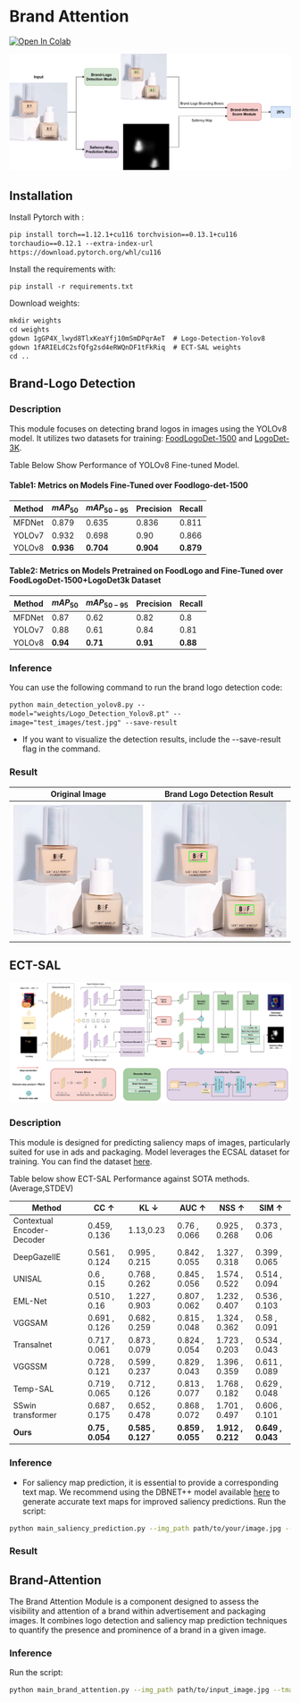 # Brand Attention
<a href="https://colab.research.google.com/drive/1jE0mY81mF8lO2Yh8bRo0p_J0HTeHcv6J?authuser=2#scrollTo=mcUVVkhUSXsj"><img src="https://colab.research.google.com/assets/colab-badge.svg" alt="Open In Colab"></a>

![Brand-Attention Module](documentation/Brand_Attention.png)
## Installation

Install Pytorch with :
````
pip install torch==1.12.1+cu116 torchvision==0.13.1+cu116 torchaudio==0.12.1 --extra-index-url https://download.pytorch.org/whl/cu116
````
Install the requirements with:
```shell
pip install -r requirements.txt
```

Download weights:
````
mkdir weights
cd weights
gdown 1gGP4X_lwyd8TlxKeaYfj10mSmDPqrAeT  # Logo-Detection-Yolov8
gdown 1fARIELdC2sfQfg2sd4eRWQnDF1tFkRiq  # ECT-SAL weights
cd ..
````

## Brand-Logo Detection

### Description

This module focuses on detecting brand logos in images using the YOLOv8 model. It utilizes two datasets for training: [FoodLogoDet-1500](https://github.com/hq03/FoodLogoDet-1500-Dataset) and [LogoDet-3K](https://github.com/Wangjing1551/LogoDet-3K-Dataset).

Table Below Show Performance of YOLOv8 Fine-tuned Model.

#### Table1: Metrics on Models Fine-Tuned over Foodlogo-det-1500

| Method    | $mAP_{50}$ | $mAP_{50-95}$ | Precision | Recall |
|-----------|------------|---------------|-----------|--------|
| MFDNet    | 0.879      | 0.635         | 0.836     | 0.811  |
| YOLOv7    | 0.932      | 0.698         | 0.90      | 0.866  |
| YOLOv8    | **0.936**  | **0.704**     | **0.904** | **0.879** |

#### Table2: Metrics on Models Pretrained on FoodLogo and Fine-Tuned over FoodLogoDet-1500+LogoDet3k Dataset

| Method    | $mAP_{50}$ | $mAP_{50-95}$ | Precision | Recall |
|-----------|------------|---------------|-----------|--------|
| MFDNet    | 0.87       | 0.62          | 0.82      | 0.8    |
| YOLOv7    | 0.88       | 0.61          | 0.84      | 0.81   |
| YOLOv8    | **0.94**   | **0.71**      | **0.91**  | **0.88** |
### Inference

You can use the following command to run the brand logo detection code:

```shell
python main_detection_yolov8.py --model="weights/Logo_Detection_Yolov8.pt" --image="test_images/test.jpg" --save-result
```
* If you want to visualize the detection results, include the --save-result flag in the command.

### Result

|             Original Image                | Brand Logo Detection Result                          |
| ------------------------------------------------------ |-----------------------------------------|
|  ![Original Image](test_images/test.jpg) |![Brand Logo Detection](results/test_detected_logo.png)|


## ECT-SAL
![ECT-SAL](documentation/ECT_SAL_Schematic.png)
### Description
This module is designed for predicting saliency maps of images, particularly suited for use in ads and packaging. Model leverages the ECSAL dataset for training. You can find the dataset [here](https://github.com/leafy-lee/E-commercial-dataset).

Table below show ECT-SAL Performance against SOTA methods. (Average,STDEV)

| Method               | CC &uarr;          | KL &darr;        | AUC &uarr;          | NSS &uarr;          | SIM &uarr;          |
|----------------------|--------------------|------------------|---------------------|---------------------|---------------------|
| Contextual Encoder-Decoder | 0.459, 0.136       | 1.13,0.23        | 0.76 , 0.066       | 0.925 , 0.268      | 0.373 , 0.06       |
| DeepGazeIIE           | 0.561 , 0.124    | 0.995 , 0.215    | 0.842 , 0.055         | 1.327 , 0.318         | 0.399 , 0.065         |
| UNISAL               | 0.6 , 0.15       | 0.768 , 0.262    | 0.845 , 0.056         | 1.574 , 0.522         | 0.514 , 0.094         |
| EML-Net              | 0.510 , 0.16     | 1.227 , 0.903    | 0.807 , 0.062        | 1.232 , 0.407        | 0.536 , 0.103        |
| VGGSAM               | 0.691 , 0.126    | 0.682 , 0.259    | 0.815 , 0.048         | 1.324 , 0.362         | 0.58 , 0.091         |
| Transalnet           | 0.717 , 0.061    | 0.873 , 0.079    | 0.824 , 0.054         | 1.723 , 0.203         | 0.534 , 0.043         |
| VGGSSM               | 0.728 , 0.121    | 0.599 , 0.237    | 0.829 , 0.043         | 1.396 , 0.359         | 0.611 , 0.089         |
| Temp-SAL             | 0.719 , 0.065    | 0.712 , 0.126    | 0.813 , 0.077         | 1.768 , 0.182         | 0.629 , 0.048         |
| SSwin transformer    | 0.687 , 0.175    | 0.652 , 0.478    | 0.868 , 0.072         | 1.701 , 0.497         | 0.606 , 0.101         |
| **Ours**             | **0.75 , 0.054** | **0.585 , 0.127** | **0.859 , 0.055**     | **1.912 , 0.212**     | **0.649 , 0.043**     |


### Inference
* For saliency map prediction, it is essential to provide a corresponding text map. We recommend using the DBNET++ model available [here](https://github.com/WenmuZhou/DBNet.pytorch) to generate accurate text maps for improved saliency predictions.
Run the script:
```bash
python main_saliency_prediction.py --img_path path/to/your/image.jpg --weight_path "weights/ECT_SAL.pth" --tmap path/to/test_text_map_image.jpg --output_path path/to/output/directory
```
### Result

## Brand-Attention
The Brand Attention Module is a component designed to assess the visibility and attention of a brand within advertisement and packaging images. It combines logo detection and saliency map prediction techniques to quantify the presence and prominence of a brand in a given image.

### Inference
Run the script:
```bash
python main_brand_attention.py --img_path path/to/input_image.jpg --tmap path/to/text_map.jpg
```